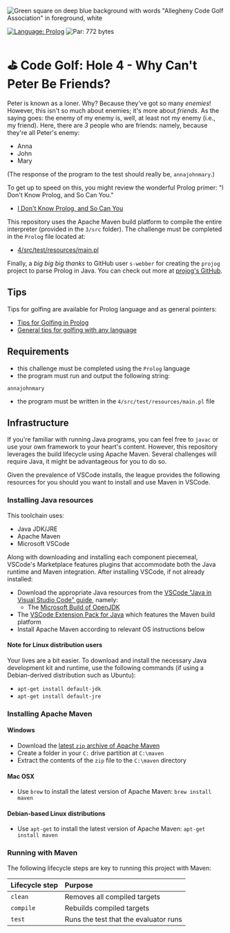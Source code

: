 ![Green square on deep blue background with words "Allegheny Code Golf Association" in foreground, white](https://github.com/allegheny-college-cmpsc-201-spring-2024/golf/assets/1552764/d3ee6a91-74c9-482b-84eb-ec9a2e8dee05)

[![Language: Prolog](https://img.shields.io/badge/Language-Scheme-brown.svg)](https://scheme.com/tspl4/start.html#./start:h0)
![Par: 772 bytes](https://img.shields.io/badge/Par-408_bytes-green)

# ⛳ Code Golf: Hole 4 - Why Can't Peter Be Friends?

Peter is known as a loner. Why? Because they've got so many _enemies_! However, this isn't so much about enemies; it's more
about _friends_. As the saying goes: the enemy of my enemy is, well, at least not my enemy (i.e., my friend). Here, there
are _3_ people who are friends: namely, because they're all Peter's enemy:

* Anna
* John
* Mary

(The response of the program to the test should really be, `annajohnmary`.)

To get up to speed on this, you might review the wonderful Prolog primer: "I Don't Know Prolog, and So Can You."

* [I Don't Know Prolog, and So Can You](https://www.infoq.com/presentations/prolog-introduction/)

This repository uses the Apache Maven build platform to compile the entire interpreter (provided in the `3/src` folder).
The challenge must be completed in the `Prolog` file located at:

* [4/src/test/resources/main.pl](4/src/test/resources/main.pl)

Finally, a _big big big thanks_ to GitHub user `s-webber` for creating the `projog` project to parse Prolog in Java. You 
can check out more at [projog's GitHub](https://github.com/s-webber/projog).

## Tips

Tips for golfing are available for Prolog language and as general pointers:

* [Tips for Golfing in Prolog](https://code.golf/wiki/langs/prolog)
* [General tips for golfing with any language](https://codegolf.stackexchange.com/questions/5285/tips-for-golfing-in-all-languages)

## Requirements

* this challenge must be completed using the `Prolog` language
* the program must run and output the following string:
```
annajohnmary
```
* the program must be written in the `4/src/test/resources/main.pl` file

## Infrastructure

If you're familiar with running Java programs, you can feel free to `javac` or use your own framework to your heart's content. 
However, this repository leverages the build lifecycle using Apache Maven. Several challenges will require Java, it might be advantageous 
for you to do so.

Given the prevalence of VSCode installs, the league provides the following resources for you should you want to install and use
Maven in VSCode.

### Installing Java resources 

This toolchain uses:

* Java JDK/JRE
* Apache Maven
* Microsoft VSCode

Along with downloading and installing each component piecemeal, VSCode's Marketplace features plugins that accommodate both the Java runtime and Maven integration. After installing VSCode, if not already installed:

* Download the appropriate Java resources from the [VSCode "Java in Visual Studio Code" guide](https://code.visualstudio.com/docs/languages/java), namely:
  * The [Microsoft Build of OpenJDK](https://www.microsoft.com/openjdk)
* The [VSCode Extension Pack for Java](https://code.visualstudio.com/docs/java/java-build) which features the Maven build platform
* Install Apache Maven according to relevant OS instructions below

#### Note for Linux distribution users

Your lives are a bit easier. To download and install the necessary Java development kit and runtime, use the following commands (if using a Debian-derived distribution such as Ubuntu):

* `apt-get install default-jdk`
* `apt-get install default-jre`

### Installing Apache Maven

#### Windows

* Download the [latest `zip` archive of Apache Maven](https://dlcdn.apache.org/maven/maven-3/3.9.6/binaries/apache-maven-3.9.6-bin.zip)
* Create a folder in your `C:` drive partition at `C:\maven`
* Extract the contents of the `zip` file to the `C:\maven` directory

#### Mac OSX

* Use `brew` to install the latest version of Apache Maven: `brew install maven`

#### Debian-based Linux distributions

* Use `apt-get` to install the latest version of Apache Maven: `apt-get install maven`

### Running with Maven

The following lifecycle steps are key to running this project with Maven:

|Lifecycle step |Purpose |
|:--------------|:-------|
|`clean`        |Removes all compiled targets |
|`compile`      |Rebuilds compiled targets|
|`test`         |Runs the test that the evaluator runs|
